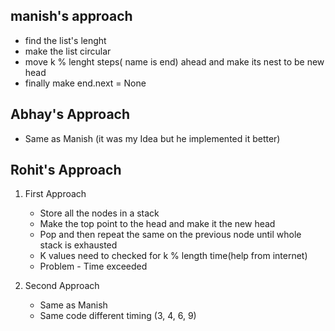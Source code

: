 ## manish's approach

- find the list's lenght
- make the list circular
- move k % lenght steps( name is end) ahead and make its nest to be new head
- finally make end.next = None

## Abhay's Approach

- Same as Manish (it was my Idea but he implemented it better)

## Rohit's Approach

1. First Approach
   - Store all the nodes in a stack
   - Make the top point to the head and make it the new head
   - Pop and then repeat the same on the previous node until whole stack is exhausted
   - K values need to checked for k % length time(help from internet)
   - Problem - Time exceeded

2. Second Approach
   - Same as Manish
   - Same code different timing (3, 4, 6, 9)
